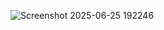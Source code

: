 ![Screenshot 2025-06-25 192246](https://github.com/user-attachments/assets/67fb58c9-8076-4b21-b908-e729c331054f)

